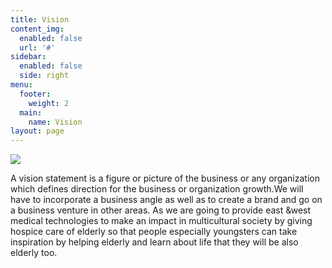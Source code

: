 ```yaml
---
title: Vision
content_img:
  enabled: false
  url: '#'
sidebar:
  enabled: false
  side: right
menu:
  footer:
    weight: 2
  main:
    name: Vision
layout: page
---
```



![](/images/visionindex.png)

A vision statement is a figure or picture of the business or any organization which defines direction for the business or organization growth.We will have to incorporate a business angle as well as to create a brand and go on a business venture in other areas. As we are going to provide east &west medical technologies to make an impact in multicultural society by giving hospice care of elderly so that people especially youngsters can take inspiration by helping elderly and learn about life that they will be also elderly too.
